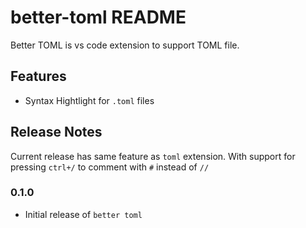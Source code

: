 # better-toml README

Better TOML is vs code extension to support TOML file.

## Features

- Syntax Hightlight for `.toml` files


## Release Notes

Current release has same feature as `toml` extension. 
With support for pressing `ctrl+/` to comment with `#` instead of `//`

### 0.1.0

- Initial release of `better toml` 
